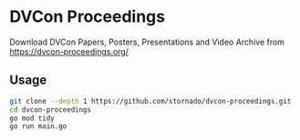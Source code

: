 <!--
 Copyright 2024 ryan.
 SPDX-License-Identifier: MIT
-->

# DVCon Proceedings

Download DVCon Papers, Posters, Presentations and Video Archive from https://dvcon-proceedings.org/

## Usage

```bash
git clone --depth 1 https://github.com/stornado/dvcon-proceedings.git
cd dvcon-proceedings
go mod tidy
go run main.go
```
